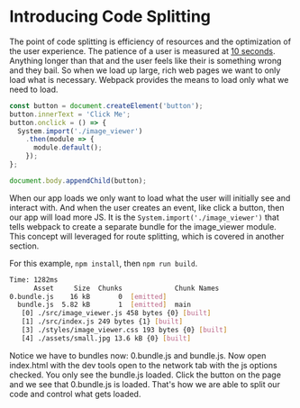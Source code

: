# Introducing Code Splitting
The point of code splitting is efficiency of resources and the optimization of the user experience. The patience of a user is measured at [10 seconds](https://www.quora.com/How-long-will-the-average-user-wait-for-a-webpage-to-load-before-they-abandon). Anything longer than that and the user feels like their is something wrong and they bail. So when we load up large, rich web pages we want to only load what is necessary. Webpack provides the means to load only what we need to load.

``` javascript
const button = document.createElement('button');
button.innerText = 'Click Me';
button.onclick = () => {
  System.import('./image_viewer')
    .then(module => {
      module.default();
    });
};

document.body.appendChild(button);
```

When our app loads we only want to load what the user will initially see and interact with. And when the user creates an event, like click a button, then our app will load more JS. It is the `System.import('./image_viewer')` that tells webpack to create a separate bundle for the image_viewer module. This concept will leveraged for route splitting, which is covered in another section.

For this example, `npm install`, then `npm run build`.

``` bash
Time: 1282ms
      Asset     Size  Chunks             Chunk Names
0.bundle.js    16 kB       0  [emitted]
  bundle.js  5.82 kB       1  [emitted]  main
   [0] ./src/image_viewer.js 458 bytes {0} [built]
   [1] ./src/index.js 249 bytes {1} [built]
   [3] ./styles/image_viewer.css 193 bytes {0} [built]
   [4] ./assets/small.jpg 13.6 kB {0} [built]
```

Notice we have to bundles now: 0.bundle.js and bundle.js. Now open index.html with the dev tools open to the network tab with the js options checked. You only see the bundle.js loaded. Click the button on the page and we see that 0.bundle.js is loaded. That's how we are able to split our code and control what gets loaded.

